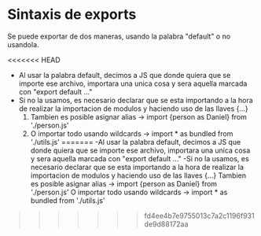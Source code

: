 # Sintaxis de exports

Se puede exportar de dos maneras, usando la palabra "default" o no usandola.

<<<<<<< HEAD
- Al usar la palabra default, decimos a JS que donde quiera que se importe ese archivo, importara una unica cosa y sera aquella marcada con "export default ..."
- Si no la usamos, es necesario declarar que se esta importando a la hora de realizar la importacion de modulos y haciendo uso de las llaves {...}
    1. Tambien es posible asignar alias -> import {person as Daniel} from './person.js'
    2. O importar todo usando wildcards -> import * as bundled from './utils.js'
=======
-Al usar la palabra default, decimos a JS que donde quiera que se importe ese archivo, importara una unica cosa y sera aquella marcada con "export default ..."
-Si no la usamos, es necesario declarar que se esta importando a la hora de realizar la importacion de modulos y haciendo uso de las llaves {...}
    Tambien es posible asignar alias -> import {person as Daniel} from './person.js'
    O importar todo usando wildcards -> import * as bundled from './utils.js'
>>>>>>> fd4ee4b7e9755013c7a2c1196f931de9d88172aa

